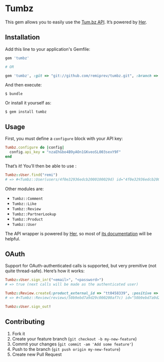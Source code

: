 # Tumbz

This gem allows you to easily use the [Tum.bz API](http://tum.bz/api). It’s powered by [Her](https://github.com/remiprev/her).

## Installation

Add this line to your application's Gemfile:

```ruby
gem 'tumbz'

# OR

gem 'tumbz', :git => "git://github.com/remiprev/tumbz.git", :branch => "master"
```

And then execute:

    $ bundle

Or install it yourself as:

    $ gem install tumbz

## Usage

First, you must define a `configure` block with your API key:

```ruby
Tumbz.configure do |config|
  config.api_key = "nzaEhGbo4B9yAOn1GKveoSL003sexY9F"
end
```

That’s it! You’ll then be able to use :

```ruby
Tumbz::User.find("remi")
# => #<Tumbz::User(users/4f0e32936edcb2000100029d) id="4f0e32936edcb2000100029d" username="remi" profile_url="http://tum.bz/u/remi" firstname="Rémi" lastname="Prévost"…>
```

Other modules are:

* `Tumbz::Comment`
* `Tumbz::Like`
* `Tumbz::Review`
* `Tumbz::PartnerLookup`
* `Tumbz::Product`
* `Tumbz::User`

The API wrapper is powered by [Her](https://github.com/remiprev/her), so most of [its documentation](https://github.com/remiprev/her) will be helpful.

## OAuth

Support for OAuth-authenticated calls is supported, but very premitive (not quite thread-safe). Here’s how it works:

```ruby
Tumbz::User.sign_in!("<email>", "<password>")
# => true (next calls will be made as the authenticated user)

Tumbz::Review.create(:product_external_id => "tt0458339", :positive => "1", :cat => "movie")
# => #<Tumbz::Review(reviews/50b9ebd7a9d29c000200af7c) id="50b9ebd7a9d29c000200af7c" positive=true text=""…>

Tumbz::User.sign_out!
```

## Contributing

1. Fork it
2. Create your feature branch (`git checkout -b my-new-feature`)
3. Commit your changes (`git commit -am 'Add some feature'`)
4. Push to the branch (`git push origin my-new-feature`)
5. Create new Pull Request

